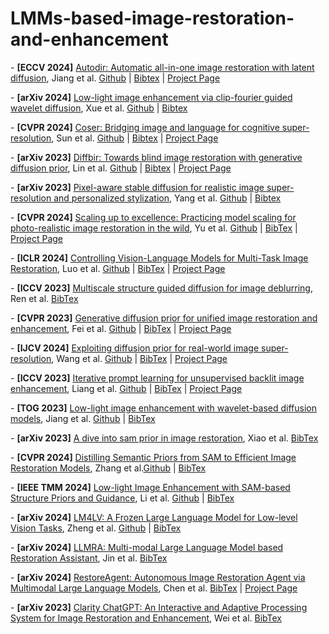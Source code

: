 # LMMs-based-image-restoration-and-enhancement

\- **[ECCV 2024]** [Autodir: Automatic all-in-one image restoration with latent diffusion](https://arxiv.org/abs/2310.10123), Jiang et al. [Github](https://github.com/jiangyitong/AutoDIR) | [Bibtex](https://scholar.googleusercontent.com/scholar.bib?q=info:6sXjvxd4pcQJ:scholar.google.com/&output=citation&scisdr=ClHXZ7pUEMTX-KCkb7I:AFWwaeYAAAAAZxeid7KbRXKSv7Dn_TjmRpgI7N8&scisig=AFWwaeYAAAAAZxeid5eOjx0wTGSBmN-Z9yvCiyI&scisf=4&ct=citation&cd=-1&hl=zh-CN) | [Project Page](https://jiangyitong.github.io/AutoDIR_webpage/)

\- **[arXiv 2024]** [Low-light image enhancement via clip-fourier guided wavelet diffusion](https://arxiv.org/abs/2401.03788), Xue et al. [Github](https://github.com/hejh8/CFWD) | [Bibtex](https://scholar.googleusercontent.com/scholar.bib?q=info:VAq5NzyNbNUJ:scholar.google.com/&output=citation&scisdr=ClHXZ7pUEMTX-KCl7rg:AFWwaeYAAAAAZxej9rg_zyTnX5Ey8YMA1pRdaL4&scisig=AFWwaeYAAAAAZxej9qONoGjH4gmCXF9CAKHEyjQ&scisf=4&ct=citation&cd=-1&hl=zh-CN) 

\- **[CVPR 2024]** [Coser: Bridging image and language for cognitive super-resolution](https://openaccess.thecvf.com/content/CVPR2024/papers/Sun_CoSeR_Bridging_Image_and_Language_for_Cognitive_Super-Resolution_CVPR_2024_paper.pdf), Sun et al. [Github](https://github.com/VINHYU/CoSeR) | [Bibtex](https://scholar.googleusercontent.com/scholar.bib?q=info:7jW1-6qKZdcJ:scholar.google.com/&output=citation&scisdr=ClHXZ7pUEMTX-KCjePI:AFWwaeYAAAAAZxelYPJhs9_iOb89mTQG7tZvhmQ&scisig=AFWwaeYAAAAAZxelYLYLZ_zDGw_93tOoqeNkRKQ&scisf=4&ct=citation&cd=-1&hl=zh-CN) | [Project Page](https://coser-main.github.io/)

\- **[arXiv 2023]** [Diffbir: Towards blind image restoration with generative diffusion prior](https://arxiv.org/abs/2308.15070), Lin et al. [Github](https://github.com/XPixelGroup/DiffBIR) | [Bibtex](https://scholar.googleusercontent.com/scholar.bib?q=info:Z9Dr2UUhFNQJ:scholar.google.com/&output=citation&scisdr=ClHXZ7pUEMTX-KCjlSQ:AFWwaeYAAAAAZxeljSQxgaPG5JwtpqV9UNeWcAA&scisig=AFWwaeYAAAAAZxeljU83oda023AQgKnWJpr5ILQ&scisf=4&ct=citation&cd=-1&hl=zh-CN) | [Project Page](https://0x3f3f3f3fun.github.io/projects/diffbir/)

\- **[arXiv 2023]** [Pixel-aware stable diffusion for realistic image super-resolution and personalized stylization](https://arxiv.org/abs/2308.14469), Yang et al. [Github](https://github.com/yangxy/PASD/) | [Bibtex](https://scholar.googleusercontent.com/scholar.bib?q=info:4XOa6dxjwFgJ:scholar.google.com/&output=citation&scisdr=ClHXZ7pUEMTX-KCv2Ig:AFWwaeYAAAAAZxepwIivvmkw8YrkpEau3ItHTnk&scisig=AFWwaeYAAAAAZxepwCA_kbClU0MbzTok-q1OW3I&scisf=4&ct=citation&cd=-1&hl=zh-CN)

\- **[CVPR 2024]** [Scaling up to excellence: Practicing model scaling for photo-realistic image restoration in the wild](https://openaccess.thecvf.com/content/CVPR2024/papers/Yu_Scaling_Up_to_Excellence_Practicing_Model_Scaling_for_Photo-Realistic_Image_CVPR_2024_paper.pdf), Yu et al. [Github](https://github.com/Fanghua-Yu/SUPIR) | [BibTex](https://scholar.googleusercontent.com/scholar.bib?q=info:jD51y2ylzdEJ:scholar.google.com/&output=citation&scisdr=ClHXZ7pUEMTX-KCt854:AFWwaeYAAAAAZxer655JY-HHbt26fi-b9qVFMsY&scisig=AFWwaeYAAAAAZxer69Tqc127xXFMC2FikZF6IWA&scisf=4&ct=citation&cd=-1&hl=zh-CN) | [Project Page](https://supir.xpixel.group/)

\- **[ICLR 2024]** [Controlling Vision-Language Models for Multi-Task Image Restoration](https://openreview.net/pdf?id=t3vnnLeajU), Luo et al. [Github](https://github.com/Algolzw/daclip-uir) | [BibTex](https://scholar.googleusercontent.com/scholar.bib?q=info:FCGDFRR7sMAJ:scholar.google.com/&output=citation&scisdr=ClHXZ7pUEMTX-KCqNII:AFWwaeYAAAAAZxesLIIKoJBpt9CW_4NK-oYbXLI&scisig=AFWwaeYAAAAAZxesLLHnZTkfp6lVaqSeIgEQpHI&scisf=4&ct=citation&cd=-1&hl=zh-CN) | [Project Page](https://algolzw.github.io/daclip-uir)

\- **[ICCV 2023]** [Multiscale structure guided diffusion for image deblurring](https://openaccess.thecvf.com/content/ICCV2023/papers/Ren_Multiscale_Structure_Guided_Diffusion_for_Image_Deblurring_ICCV_2023_paper.pdf), Ren et al.  [BibTex](https://scholar.googleusercontent.com/scholar.bib?q=info:Lnr_iE0hujMJ:scholar.google.com/&output=citation&scisdr=ClHXZ7pUEMTX-KCoGwM:AFWwaeYAAAAAZxeuAwOciKJh8vec22a4j4TgW_4&scisig=AFWwaeYAAAAAZxeuA95LFwsbIE8cQKqAZqwE-yE&scisf=4&ct=citation&cd=-1&hl=zh-CN) 

\- **[CVPR 2023]** [Generative diffusion prior for unified image restoration and enhancement](https://openaccess.thecvf.com/content/CVPR2023/papers/Fei_Generative_Diffusion_Prior_for_Unified_Image_Restoration_and_Enhancement_CVPR_2023_paper.pdf), Fei et al.  [Github](https://github.com/Fayeben/GenerativeDiffusionPrior) | [BibTex](https://scholar.googleusercontent.com/scholar.bib?q=info:U0dGUi_bDfIJ:scholar.google.com/&output=citation&scisdr=ClHXZ7pUEMTX-KCoIjs:AFWwaeYAAAAAZxeuOjsc9Kx7TCdQ9FEblvwCvHo&scisig=AFWwaeYAAAAAZxeuOmnDoicktLHbRroGQ4v-C6s&scisf=4&ct=citation&cd=-1&hl=zh-CN) | [Project Page](https://generativediffusionprior.github.io/)

\- **[IJCV 2024]** [Exploiting diffusion prior for real-world image super-resolution](https://arxiv.org/pdf/2305.07015), Wang et al. [Github](https://github.com/IceClear/StableSR) | [BibTex](https://scholar.googleusercontent.com/scholar.bib?q=info:Uq3Tsz1HxqAJ:scholar.google.com/&output=citation&scisdr=ClHXZ7pUEMTX-KCo9n0:AFWwaeYAAAAAZxeu7n3vBkwjfi2s7tHFIxgDwpQ&scisig=AFWwaeYAAAAAZxeu7u0L_T19RNdop7R7zWEVgDk&scisf=4&ct=citation&cd=-1&hl=zh-CN) | [Project Page](https://iceclear.github.io/projects/stablesr/)

\- **[ICCV 2023]** [Iterative prompt learning for unsupervised backlit image enhancement](https://openaccess.thecvf.com/content/ICCV2023/papers/Liang_Iterative_Prompt_Learning_for_Unsupervised_Backlit_Image_Enhancement_ICCV_2023_paper.pdf), Liang et al. [Github](https://github.com/ZhexinLiang/CLIP-LIT) | [BibTex](https://scholar.googleusercontent.com/scholar.bib?q=info:f00V76nfpk8J:scholar.google.com/&output=citation&scisdr=ClHXZ7pUEMTX-KCplGA:AFWwaeYAAAAAZxevjGCqVoHj9DqEx1UODMlYpNE&scisig=AFWwaeYAAAAAZxevjMknalevMln4QuWxHAxDM4k&scisf=4&ct=citation&cd=-1&hl=zh-CN) | [Project Page](https://zhexinliang.github.io/CLIP_LIT_page/)

\- **[TOG 2023]** [Low-light image enhancement with wavelet-based diffusion models](https://arxiv.org/pdf/2306.00306.pdf), Jiang et al. [Github](https://github.com/JianghaiSCU/Diffusion-Low-Light) | [BibTex](https://scholar.googleusercontent.com/scholar.bib?q=info:KjhNUcjPD8UJ:scholar.google.com/&output=citation&scisdr=ClHXZ7pUEMTX-KC2hAI:AFWwaeYAAAAAZxewnALbRSFZ9WoUQRROb3BJAPk&scisig=AFWwaeYAAAAAZxewnCfyAs8Gp13bbtfgadluAdY&scisf=4&ct=citation&cd=-1&hl=zh-CN) 

\- **[arXiv 2023]** [A dive into sam prior in image restoration](https://arxiv.org/pdf/2305.13620), Xiao et al. [BibTex](https://scholar.googleusercontent.com/scholar.bib?q=info:j_8NvA7wIkkJ:scholar.google.com/&output=citation&scisdr=ClHXZ7pUEMTX-KC3d64:AFWwaeYAAAAAZxexb65Q3Xd6HPVeGm9SvR5og_s&scisig=AFWwaeYAAAAAZxexbzvCxyuh8Uj_Lnc0NpeDE_4&scisf=4&ct=citation&cd=-1&hl=zh-CN)

\- **[CVPR 2024]** [Distilling Semantic Priors from SAM to Efficient Image Restoration Models](https://openaccess.thecvf.com/content/CVPR2024/papers/Zhang_Distilling_Semantic_Priors_from_SAM_to_Efficient_Image_Restoration_Models_CVPR_2024_paper.pdf), Zhang et al.[Github](https://github.com/DrizzleSail/SAM4IR) | [BibTex](https://scholar.googleusercontent.com/scholar.bib?q=info:WKOVVIIHNXAJ:scholar.google.com/&output=citation&scisdr=ClHXZ7pUEMTX-KC3yM0:AFWwaeYAAAAAZxex0M11RhMP3C4urV9iuJrhj-4&scisig=AFWwaeYAAAAAZxex0Ldn78il8KKYj7pWX1f4TU4&scisf=4&ct=citation&cd=-1&hl=zh-CN)

\- **[IEEE TMM 2024]** [Low-light Image Enhancement with SAM-based Structure Priors and Guidance](https://ieeexplore.ieee.org/abstract/document/10557144/), Li et al. [Github]() | [BibTex](https://scholar.googleusercontent.com/scholar.bib?q=info:Nbno0UzUlEwJ:scholar.google.com/&output=citation&scisdr=ClHXZ7pUEMTX-KC0j94:AFWwaeYAAAAAZxeyl97w_CAunffeIKwkepguphI&scisig=AFWwaeYAAAAAZxeyl_6UEYrYO0gOGWtpmFm5Tzw&scisf=4&ct=citation&cd=-1&hl=zh-CN)

\- **[arXiv 2024]** [LM4LV: A Frozen Large Language Model for Low-level Vision Tasks](https://arxiv.org/pdf/2405.15734), Zheng et al. [Github](https://github.com/bytetriper/LM4LV) | [BibTex](https://scholar.googleusercontent.com/scholar.bib?q=info:Jq8zYzzp1KwJ:scholar.google.com/&output=citation&scisdr=ClHXZ7pUEMTX-KC1bO0:AFWwaeYAAAAAZxezdO31yjgQp91Msxwy5INsiKU&scisig=AFWwaeYAAAAAZxezdH2RVDjSpHyWQ_K-XteO0Hc&scisf=4&ct=citation&cd=-1&hl=zh-CN) 

\- **[arXiv 2024]** [LLMRA: Multi-modal Large Language Model based Restoration Assistant](https://arxiv.org/pdf/2401.11401), Jin et al. [BibTex](https://scholar.googleusercontent.com/scholar.bib?q=info:2JHom-jMoY8J:scholar.google.com/&output=citation&scisdr=ClHXZ7pUEMTX-KC1wn8:AFWwaeYAAAAAZxez2n9tH2iEJfeH6_5y7GND0-E&scisig=AFWwaeYAAAAAZxez2r2qdwFn1xGXoyZGKu1G1RM&scisf=4&ct=citation&cd=-1&hl=zh-CN) 

\- **[arXiv 2024]** [RestoreAgent: Autonomous Image Restoration Agent via Multimodal Large Language Models](https://arxiv.org/abs/2407.18035), Chen et al. [BibTex](https://scholar.googleusercontent.com/scholar.bib?q=info:k-v0THlvJpwJ:scholar.google.com/&output=citation&scisdr=ClHXZ7pUEMTX-KCyRbs:AFWwaeYAAAAAZxe0Xbtyc1AALG7G2R7f0yyLuTY&scisig=AFWwaeYAAAAAZxe0XTG5CmTpPbZYi1eIRitAdGE&scisf=4&ct=citation&cd=-1&hl=zh-CN) | [Project Page](https://haoyuchen.com/RestoreAgent)

\- **[arXiv 2023]** [Clarity ChatGPT: An Interactive and Adaptive Processing System for Image Restoration and Enhancement](https://arxiv.org/pdf/2311.11695), Wei et al. [BibTex](https://scholar.googleusercontent.com/scholar.bib?q=info:_KIZtlkHPg0J:scholar.google.com/&output=citation&scisdr=ClHXZ7pUEMTX-KCy5nY:AFWwaeYAAAAAZxe0_nZO0H4rPWDUQgycNRtxNww&scisig=AFWwaeYAAAAAZxe0_oTfrjidJRM10VGRPL_nhr4&scisf=4&ct=citation&cd=-1&hl=zh-CN)
